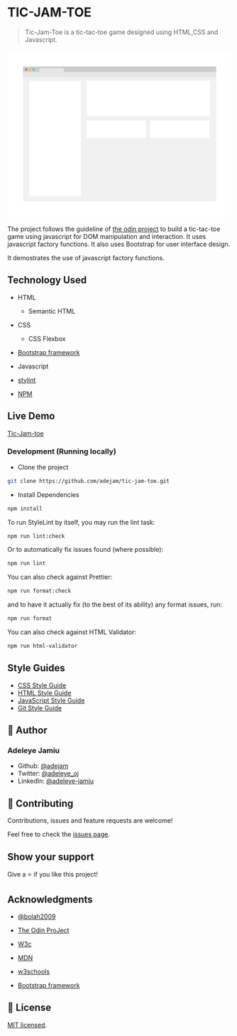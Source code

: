 # TIC-JAM-TOE

> Tic-Jam-Toe is a tic-tac-toe game designed using HTML,CSS and Javascript.

![screenshot](./app_screenshot.png)

The project follows the guideline of [the odin project](https://theodinproject.com/courses/javascript/lessons/tic-tac-toe-javascript) to build a tic-tac-toe game using javascript for DOM manipulation and interaction. It uses javascript factory functions. It also uses Bootstrap for user interface design.

It demostrates the use of javascript factory functions.

## Technology Used

- HTML

  - Semantic HTML

- CSS

  - CSS Flexbox

- [Bootstrap framework](https://getbootstrap.com/)

- Javascript

- [stylint](https://stylelint.io/)

- [NPM](https://www.npmjs.com/)

## Live Demo

[Tic-Jam-toe]( https://adejam.github.io/tic-jam-toe/index.html)

### Development (Running locally)

- Clone the project

```bash
git clone https://github.com/adejam/tic-jam-toe.git

```

- Install Dependencies

```bash
npm install
```

To run StyleLint by itself, you may run the lint task:

```bash
npm run lint:check
```

Or to automatically fix issues found (where possible):

```bash
npm run lint
```

You can also check against Prettier:

```bash
npm run format:check
```

and to have it actually fix (to the best of its ability) any format issues, run:

```bash
npm run format
```

You can also check against HTML Validator:

```bash
npm run html-validator
```

## Style Guides

- [CSS Style Guide](http://udacity.github.io/frontend-nanodegree-styleguide/css.html)
- [HTML Style Guide](http://udacity.github.io/frontend-nanodegree-styleguide/index.html)
- [JavaScript Style Guide](http://udacity.github.io/frontend-nanodegree-styleguide/javascript.html)
- [Git Style Guide](https://udacity.github.io/git-styleguide/)

## 👤 Author

### Adeleye Jamiu

- Github: [@adejam](http://github.com/adejam)
- Twitter: [@adeleye_oj](https://twitter.com/Adeleye_oj)
- LinkedIn: [@adeleye-jamiu](https://linkedin.com/in/adeleye-jamiu)

## 🤝 Contributing

Contributions, issues and feature requests are welcome!

Feel free to check the [issues page](../../issues).

## Show your support

Give a ⭐️ if you like this project!

## Acknowledgments

- [@bolah2009](http://github.com/bolah2009)

- [The Odin ProJect](https://theodinproject.com/courses/javascript/lessons/tic-tac-toe-javascript)

- [W3c](https://www.w3.org/)

- [MDN](https://developer.mozilla.org/)

- [w3schools](https://www.w3schools.com/)

- [Bootstrap framework](https://getbootstrap.com/)

## 📝 License

[MIT licensed](./LICENSE).
